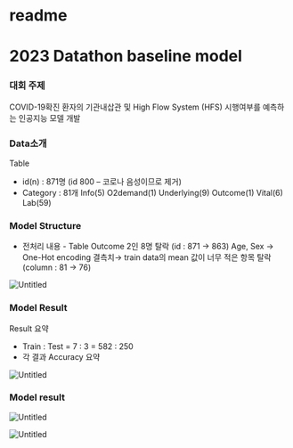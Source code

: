 # readme

# 2023 Datathon baseline model

### 대회 주제

COVID-19확진 환자의 기관내삽관 및 High Flow System (HFS) 시행여부를 예측하는 인공지능 모델 개발

### Data소개

Table

- id(n) : 871명 (id 800 – 코로나 음성이므로 제거)
- Category : 81개
Info(5)
O2demand(1)
Underlying(9)
Outcome(1)
Vital(6)
Lab(59)

### Model Structure

- 전처리 내용 - Table
Outcome 2인 8명 탈락 (id : 871 → 863)
Age, Sex → One-Hot encoding
결측치→ train data의 mean
값이 너무 적은 항목 탈락 (column : 81 → 76)

![Untitled](https://user-images.githubusercontent.com/81748349/229706759-df02bd17-3dc6-4841-9905-6cc98cfd3d6b.png)

### Model Result

Result 요약

- Train : Test = 7 : 3 = 582 : 250
- 각 결과 Accuracy 요약

![Untitled](readme%20fdf84a16fd434dc2a8f37da4b4cc59d5/Untitled%201.png)

### Model result

![Untitled](readme%20fdf84a16fd434dc2a8f37da4b4cc59d5/Untitled%202.png)

![Untitled](readme%20fdf84a16fd434dc2a8f37da4b4cc59d5/Untitled%203.png)
